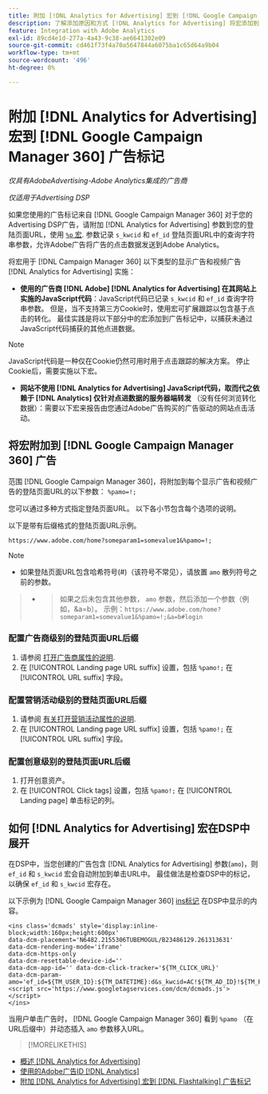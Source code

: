 ```yaml
---
title: 附加 [!DNL Analytics for Advertising] 宏到 [!DNL Google Campaign Manager 360] 广告标记
description: 了解添加原因和方式 [!DNL Analytics for Advertising] 将宏添加到 [!DNL Google Campaign Manager 360] 广告标记
feature: Integration with Adobe Analytics
exl-id: 89cd4e1d-277a-4a43-9c38-ae6641302e09
source-git-commit: cd461f73f4a70a5647844a6075ba1c65d64a9b04
workflow-type: tm+mt
source-wordcount: '496'
ht-degree: 0%

---
```


# 附加 [!DNL Analytics for Advertising] 宏到 [!DNL Google Campaign Manager 360] 广告标记

*仅具有AdobeAdvertising-Adobe Analytics集成的广告商*

*仅适用于Advertising DSP*

如果您使用的广告标记来自 [!DNL Google Campaign Manager 360] 对于您的Advertising DSP广告，请附加 [!DNL Analytics for Advertising] 参数到您的登陆页面URL，使用 [`%p` 宏](https://support.google.com/campaignmanager/table/6096962). 参数记录 `s_kwcid` 和 `ef_id` 登陆页面URL中的查询字符串参数，允许Adobe广告将广告的点击数据发送到Adobe Analytics。

将宏用于 [!DNL Campaign Manager 360] 以下类型的显示广告和视频广告 [!DNL Analytics for Advertising] 实施：

* **使用的广告商 [!DNL Adobe] [!DNL Analytics for Advertising] 在其网站上实施的JavaScript代码**：JavaScript代码已记录 `s_kwcid` 和 `ef_id` 查询字符串参数。 但是，当不支持第三方Cookie时，使用宏可扩展跟踪以包含基于点击的转化。 最佳实践是将以下部分中的宏添加到广告标记中，以捕获未通过JavaScript代码捕获的其他点进数据。

>[!NOTE]
>
>JavaScript代码是一种仅在Cookie仍然可用时用于点击跟踪的解决方案。 停止Cookie后，需要实施以下宏。

* **网站不使用 [!DNL Analytics for Advertising] JavaScript代码，取而代之依赖于 [!DNL Analytics] 仅针对点进数据的服务器端转发** （没有任何浏览转化数据）：需要以下宏来报告由您通过Adobe广告购买的广告驱动的网站点击活动。

## 将宏附加到 [!DNL Google Campaign Manager 360] 广告

范围 [!DNL Google Campaign Manager 360]，将附加到每个显示广告和视频广告的登陆页面URL的以下参数： `%pamo=!;`

您可以通过多种方式指定登陆页面URL。 以下各小节包含每个选项的说明。

以下是带有后缀格式的登陆页面URL示例。

```
https://www.adobe.com/home?someparam1=somevalue1&%pamo=!;
```

>[!NOTE]
>* 如果登陆页面URL包含哈希符号(#)（该符号不常见），请放置 `amo` 散列符号之前的参数。

>
>* >如果之后未包含其他参数， `amo` 参数，然后添加一个参数（例如，&amp;a=b）。 示例：`https://www.adobe.com/home?someparam1=somevalue1&%pamo=!;&a=b#login`


### 配置广告商级别的登陆页面URL后缀

1. 请参阅 [打开广告商属性的说明](https://support.google.com/campaignmanager/answer/2829344).
1. 在 [!UICONTROL Landing page URL suffix] 设置，包括 `%pamo!;` 在 [!UICONTROL URL suffix] 字段。

### 配置营销活动级别的登陆页面URL后缀

1. 请参阅 [有关打开营销活动属性的说明](https://support.google.com/campaignmanager/answer/2838056#set).
1. 在 [!UICONTROL Landing page URL suffix] 设置，包括 `%pamo!;` 在 [!UICONTROL URL suffix] 字段。

### 配置创意级别的登陆页面URL后缀

1. 打开创意资产。
1. 在 [!UICONTROL Click tags] 设置，包括 `%pamo!;` 在 [!UICONTROL Landing page] 单击标记的列。

## 如何 [!DNL Analytics for Advertising] 宏在DSP中展开

在DSP中，当您创建的广告包含 [!DNL Analytics for Advertising] 参数(`amo`)，则 `ef_id` 和 `s_kwcid` 宏会自动附加到单击URL中。 最佳做法是检查DSP中的标记，以确保 `ef_id` 和 `s_kwcid` 宏存在。

以下示例为 [!DNL Google Campaign Manager 360] [ins标记](https://support.google.com/campaignmanager/answer/6080468) 在DSP中显示的内容。

```
<ins class='dcmads' style='display:inline-block;width:160px;height:600px'
data-dcm-placement='N6482.2155306TUBEMOGUL/B23486129.261313631'
data-dcm-rendering-mode='iframe'
data-dcm-https-only
data-dcm-resettable-device-id=''
data-dcm-app-id='' data-dcm-click-tracker='${TM_CLICK_URL}'
data-dcm-param-amo='ef_id=${TM_USER_ID}:${TM_DATETIME}:d&s_kwcid=AC!${TM_AD_ID}!${TM_PLACEMENT_ID}'>
<script src='https://www.googletagservices.com/dcm/dcmads.js'></script>
</ins>
```

当用户单击广告时， [!DNL Google Campaign Manager 360] 看到 `%pamo` （在URL后缀中）并动态插入 `amo` 参数移入URL。

>[!MORELIKETHIS]
* [概述 [!DNL Analytics for Advertising]](overview.md)
* [使用的Adobe广告ID [!DNL Analytics]](/help/integrations/analytics/ids.md)
* [附加 [!DNL Analytics for Advertising] 宏到 [!DNL Flashtalking] 广告标记](macros-flashtalking.md)

